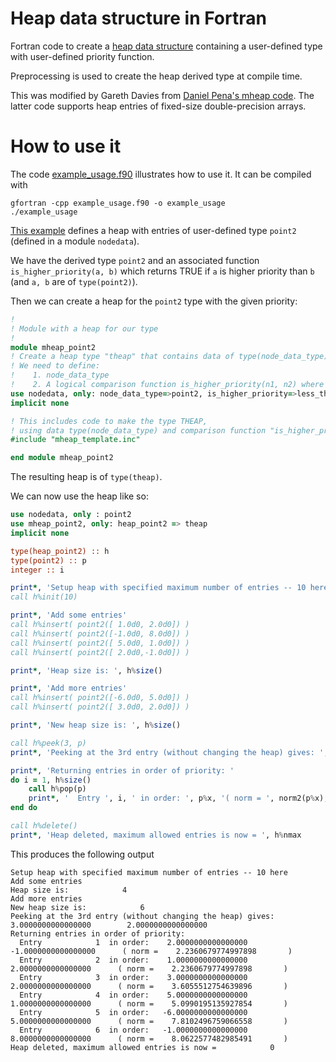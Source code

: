 # Heap data structure in Fortran

Fortran code to create a [heap data structure](https://en.wikipedia.org/wiki/Heap_(data_structure)#:~:text=In%20computer%20science%2C%20a%20heap,to%20the%20key%20of%20C.) containing a user-defined type with user-defined priority function.

Preprocessing is used to create the heap derived type at compile time.

This was modified by Gareth Davies from [Daniel Pena's mheap
code](https://github.com/trifling/mheap). The latter code supports heap
entries of fixed-size double-precision arrays.

# How to use it

The code [example_usage.f90](example_usage.f90) illustrates how to use it. It can be compiled with
```
gfortran -cpp example_usage.f90 -o example_usage
./example_usage
```

[This example](example_usage.f90) defines a heap with entries of user-defined type `point2` (defined in a module `nodedata`). 

We have the derived type `point2` and an associated function `is_higher_priority(a, b)` which returns TRUE if `a` is higher priority than `b` (and `a, b` are of `type(point2)`). 

Then we can create a heap for the `point2` type with the given priority:
```fortran
!
! Module with a heap for our type
!
module mheap_point2
! Create a heap type "theap" that contains data of type(node_data_type)
! We need to define:
!    1. node_data_type
!    2. A logical comparison function is_higher_priority(n1, n2) where n1, n2 are type(node_data_type)
use nodedata, only: node_data_type=>point2, is_higher_priority=>less_than
implicit none

! This includes code to make the type THEAP, 
! using data type(node_data_type) and comparison function "is_higher_priority"
#include "mheap_template.inc"

end module mheap_point2
```
The resulting heap is of `type(theap)`.

We can now use the heap like so:
```fortran
use nodedata, only : point2
use mheap_point2, only: heap_point2 => theap
implicit none

type(heap_point2) :: h
type(point2) :: p
integer :: i

print*, 'Setup heap with specified maximum number of entries -- 10 here'
call h%init(10)

print*, 'Add some entries'
call h%insert( point2([ 1.0d0, 2.0d0]) )
call h%insert( point2([-1.0d0, 8.0d0]) )
call h%insert( point2([ 5.0d0, 1.0d0]) )
call h%insert( point2([ 2.0d0,-1.0d0]) )

print*, 'Heap size is: ', h%size()

print*, 'Add more entries'
call h%insert( point2([-6.0d0, 5.0d0]) )
call h%insert( point2([ 3.0d0, 2.0d0]) )

print*, 'New heap size is: ', h%size()

call h%peek(3, p)
print*, 'Peeking at the 3rd entry (without changing the heap) gives: ', p%x

print*, 'Returning entries in order of priority: '
do i = 1, h%size()
    call h%pop(p) 
    print*, '  Entry ', i, ' in order: ', p%x, '( norm = ', norm2(p%x), ' )'
end do

call h%delete()
print*, 'Heap deleted, maximum allowed entries is now = ', h%nmax
```

This produces the following output
```
Setup heap with specified maximum number of entries -- 10 here
Add some entries
Heap size is:            4
Add more entries
New heap size is:            6
Peeking at the 3rd entry (without changing the heap) gives:    3.0000000000000000        2.0000000000000000     
Returning entries in order of priority: 
  Entry            1  in order:    2.0000000000000000       -1.0000000000000000      ( norm =    2.2360679774997898       )
  Entry            2  in order:    1.0000000000000000        2.0000000000000000      ( norm =    2.2360679774997898       )
  Entry            3  in order:    3.0000000000000000        2.0000000000000000      ( norm =    3.6055512754639896       )
  Entry            4  in order:    5.0000000000000000        1.0000000000000000      ( norm =    5.0990195135927854       )
  Entry            5  in order:   -6.0000000000000000        5.0000000000000000      ( norm =    7.8102496759066558       )
  Entry            6  in order:   -1.0000000000000000        8.0000000000000000      ( norm =    8.0622577482985491       )
Heap deleted, maximum allowed entries is now =            0
```
